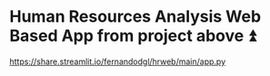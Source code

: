 # Human Resources Analysis Web Based App from project above ⏫

https://share.streamlit.io/fernandodgl/hrweb/main/app.py
